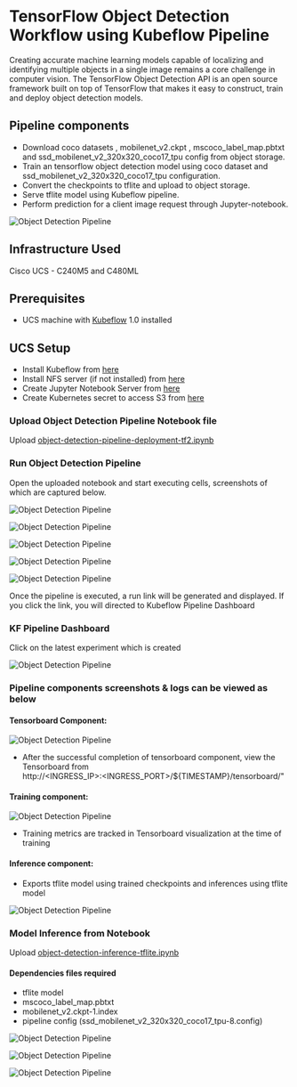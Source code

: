 # TensorFlow Object Detection Workflow using Kubeflow Pipeline

Creating accurate machine learning models capable of localizing and identifying multiple objects in a single image remains a core challenge in computer vision. The TensorFlow Object Detection API is an open source framework built on top of TensorFlow that makes it easy to construct, train and deploy object detection models.

## Pipeline components
* Download coco datasets , mobilenet_v2.ckpt , mscoco_label_map.pbtxt and ssd_mobilenet_v2_320x320_coco17_tpu config from object storage.  
* Train an tensorflow object detection model using coco dataset and ssd_mobilenet_v2_320x320_coco17_tpu configuration.
* Convert the checkpoints to tflite and upload to object storage.
* Serve tflite model using Kubeflow pipeline.
* Perform prediction for a client image request through Jupyter-notebook. 

![Object Detection Pipeline](pictures/pipeline.PNG)

## <a name='InfrastructureUsed'></a>**Infrastructure Used**
Cisco UCS - C240M5 and C480ML
## <a name='Prerequisites'></a>**Prerequisites**
* UCS machine with [Kubeflow](https://www.kubeflow.org/) 1.0 installed


## <a name='UCSSetup'></a>**UCS Setup**

* Install Kubeflow from [here](../../../../../../install)
* Install NFS server (if not installed) from [here](../#ucs-setup)
* Create Jupyter Notebook Server from [here](../#create-jupyter-notebook-server)
* Create Kubernetes secret to access S3 from [here](../#create-kubernetes-secret-to-access-s3)

### <a name='UploadNotebookfile'></a>**Upload Object Detection Pipeline Notebook file**

Upload [object-detection-pipeline-deployment-tf2.ipynb](object-detection-pipeline-deployment-tf2.ipynb)

### <a name='RunPipeline'></a>**Run Object Detection Pipeline**

Open the uploaded notebook and start executing cells, screenshots of which are captured below.

![Object Detection Pipeline](pictures/clone.PNG)

![Object Detection Pipeline](pictures/loadpipeline.PNG)

![Object Detection Pipeline](pictures/volumeclaim.PNG)


![Object Detection Pipeline](pictures/pipelinefunc.PNG)

![Object Detection Pipeline](pictures/compile.PNG)

Once the pipeline is executed, a run link will be generated and displayed. 
If you click the link, you will directed to Kubeflow Pipeline Dashboard

### <a name='PipelineDashboard'></a>**KF Pipeline Dashboard**

Click on the latest experiment which is created

![Object Detection Pipeline](pictures/experim.PNG)

### Pipeline components screenshots & logs can be viewed as below

#### Tensorboard Component:

![Object Detection Pipeline](pictures/tfboard_comp.PNG)

* After the successful completion of tensorboard component, view the Tensorboard from   
   http://<INGRESS_IP>:<INGRESS_PORT>/${TIMESTAMP}/tensorboard/"

#### Training component:

![Object Detection Pipeline](pictures/train-comp.PNG)

* Training metrics are tracked in Tensorboard visualization at the time of training

#### Inference component:

* Exports tflite model using trained checkpoints and inferences using tflite model

![Object Detection Pipeline](pictures/infern_comp.PNG)

### <a name='ModelInference'></a>**Model Inference from Notebook**

Upload [object-detection-inference-tflite.ipynb](object-detection-inference-tflite.ipynb)

#### Dependencies files required
* tflite model
* mscoco_label_map.pbtxt
* mobilenet_v2.ckpt-1.index
* pipeline config (ssd_mobilenet_v2_320x320_coco17_tpu-8.config)

![Object Detection Pipeline](pictures/load-tflite.PNG)

![Object Detection Pipeline](pictures/input_image.PNG)

![Object Detection Pipeline](pictures/test_image.PNG)












